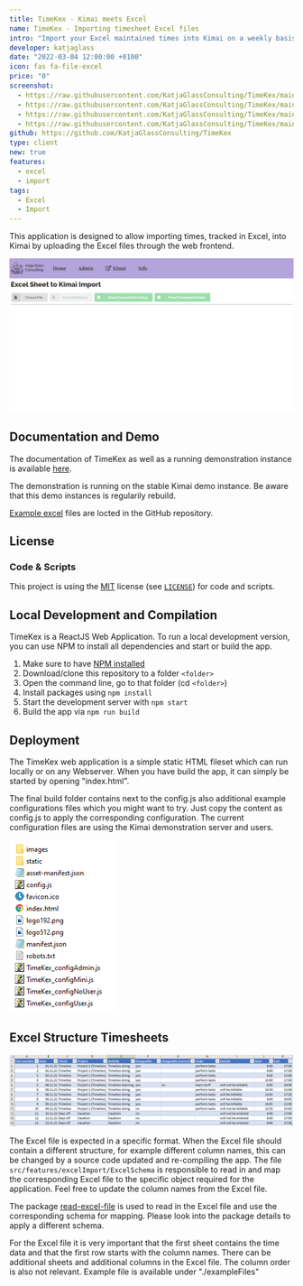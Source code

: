 ```yaml
---
title: TimeKex - Kimai meets Excel
name: TimeKex - Importing timesheet Excel files
intro: "Import your Excel maintained times into Kimai on a weekly basis. A flat customer/project/activity import from Excel is also available."
developer: katjaglass
date: "2022-03-04 12:00:00 +0100"
icon: fas fa-file-excel
price: "0"
screenshot: 
  - https://raw.githubusercontent.com/KatjaGlassConsulting/TimeKex/main/docs/img/timesheet_to_kimai_01.gif
  - https://raw.githubusercontent.com/KatjaGlassConsulting/TimeKex/main/docs/img/layout_week_display.png
  - https://raw.githubusercontent.com/KatjaGlassConsulting/TimeKex/main/docs/img/example_admin_create_02.png
  - https://raw.githubusercontent.com/KatjaGlassConsulting/TimeKex/main/docs/img/layout_week_display_issues.png
github: https://github.com/KatjaGlassConsulting/TimeKex
type: client
new: true
features:
  - excel
  - import
tags:
  - Excel
  - Import
---
```


This application is designed to allow importing times, tracked in Excel, into Kimai by uploading the Excel files through the web frontend.

![Screenshot of login screen](https://raw.githubusercontent.com/KatjaGlassConsulting/TimeKex/main/docs/img/timesheet_to_kimai_01.gif)

## Documentation and Demo

The documentation of TimeKex as well as a running demonstration instance is available [here](https://katjaglassconsulting.github.io/TimeKex/).

The demonstration is running on the stable Kimai demo instance. Be aware that this demo instances is regularily rebuild.

[Example excel](https://github.com/KatjaGlassConsulting/TimeKex/tree/main/exampleFiles) files are locted in the GitHub repository.

## License

### Code & Scripts

This project is using the [MIT](http://www.opensource.org/licenses/MIT "The MIT License | Open Source Initiative") license (see [`LICENSE`](LICENSE)) for code and scripts.

## Local Development and Compilation

TimeKex is a ReactJS Web Application. To run a local development version, you can use NPM to install all dependencies and start or build the app. 

1. Make sure to have [NPM installed](https://docs.npmjs.com/downloading-and-installing-node-js-and-npm)
2. Download/clone this repository to a folder `<folder>`
3. Open the command line, go to that folder (cd `<folder>`)
4. Install packages using `npm install`
5. Start the development server with `npm start`
6. Build the app via `npm run build`

## Deployment

The TimeKex web application is a simple static HTML fileset which can run locally or on any Webserver. When you have build the app, it can simply be started by opening "index.html".

The final build folder contains next to the config.js also additional example configurations files which you might want to try. Just copy the content as config.js to apply the corresponding configuration. The current configuration files are using the Kimai demonstration server and users.

![Folder Structure](https://raw.githubusercontent.com/KatjaGlassConsulting/TimeKex/main/docs/img/folder_structure_build.png)

## Excel Structure Timesheets

![Excel Sheet Structure](https://raw.githubusercontent.com/KatjaGlassConsulting/TimeKex/main/docs/img/layout_excel_sheet.png)

The Excel file is expected in a specific format. When the Excel file should contain a different structure, for example different column names, this can be changed by a source code updated and re-compiling the app. The file `src/features/excelImport/ExcelSchema` is responsible to read in and map the corresponding Excel file to the specific object required for the application. Feel free to update the column names from the Excel file.

The package [read-excel-file](https://gitlab.com/catamphetamine/read-excel-file) is used to read in the Excel file and use the corresponding schema for mapping. Please look into the package details to apply a different schema.

For the Excel file it is very important that the first sheet contains the time data and that the first row starts with the column names. There can be additional sheets and additional columns in the Excel file. The column order is also not relevant. Example file is available under "./exampleFiles"
